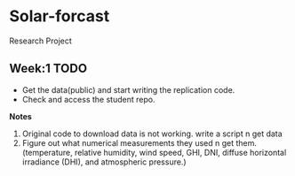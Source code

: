 # Solar-forcast
Research Project

## Week:1 TODO

- Get the data(public) and start writing the replication code.
- Check and access the student repo.

**Notes**

1. Original code to download data is not working. write a script n get data
2. Figure out what numerical measurements they used n get them. (temperature, relative humidity, wind speed, GHI, DNI, diffuse horizontal irradiance (DHI), and atmospheric pressure.)
